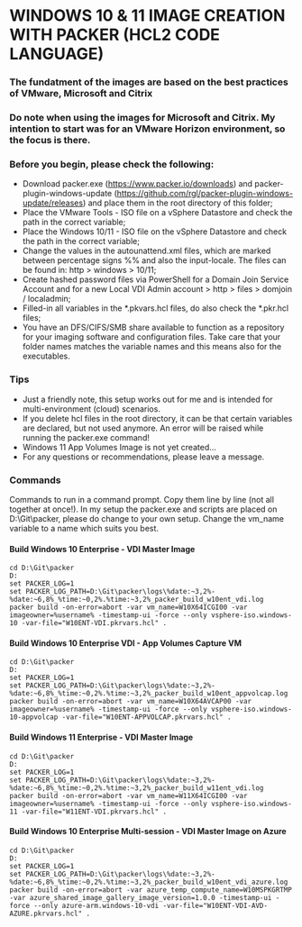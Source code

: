 # WINDOWS 10 & 11 IMAGE CREATION WITH PACKER (HCL2 CODE LANGUAGE)

### The fundatment of the images are based on the best practices of VMware, Microsoft and Citrix
### Do note when using the images for Microsoft and Citrix. My intention to start was for an VMware Horizon environment, so the focus is there.

### Before you begin, please check the following:
- Download packer.exe (https://www.packer.io/downloads) and packer-plugin-windows-update (https://github.com/rgl/packer-plugin-windows-update/releases) and place them in the root directory of this folder;
- Place the VMware Tools - ISO file on a vSphere Datastore and check the path in the correct variable;
- Place the Windows 10/11 - ISO file on the vSphere Datastore and check the path in the correct variable;
- Change the values in the autounattend.xml files, which are marked between percentage signs %% and also the input-locale. The files can be found in: http > windows > 10/11;
- Create hashed password files via PowerShell for a Domain Join Service Account and for a new Local VDI Admin account > http > files > domjoin / localadmin;
- Filled-in all variables in the *.pkvars.hcl files, do also check the *.pkr.hcl files;
- You have an DFS/CIFS/SMB share available to function as a repository for your imaging software and configuration files. Take care that your folder names matches the variable names and this means also for the executables.

### Tips
- Just a friendly note, this setup works out for me and is intended for multi-environment (cloud) scenarios.
- If you delete hcl files in the root directory, it can be that certain variables are declared, but not used anymore. An error will be raised while running the packer.exe command!
- Windows 11 App Volumes Image is not yet created...
- For any questions or recommendations, please leave a message.

### Commands
Commands to run in a command prompt. Copy them line by line (not all together at once!).
In my setup the packer.exe and scripts are placed on D:\Git\packer, please do change to your own setup.
Change the vm_name variable to a name which suits you best.


#### Build Windows 10 Enterprise - VDI Master Image ####
```
cd D:\Git\packer
D:
set PACKER_LOG=1
set PACKER_LOG_PATH=D:\Git\packer\logs\%date:~3,2%-%date:~6,8%_%time:~0,2%.%time:~3,2%_packer_build_w10ent_vdi.log
packer build -on-error=abort -var vm_name=W10X64ICGI00 -var imageowner=%username% -timestamp-ui -force --only vsphere-iso.windows-10 -var-file="W10ENT-VDI.pkrvars.hcl" .
```

#### Build Windows 10 Enterprise VDI - App Volumes Capture VM ####
```
cd D:\Git\packer
D:
set PACKER_LOG=1
set PACKER_LOG_PATH=D:\Git\packer\logs\%date:~3,2%-%date:~6,8%_%time:~0,2%.%time:~3,2%_packer_build_w10ent_appvolcap.log
packer build -on-error=abort -var vm_name=W10X64AVCAP00 -var imageowner=%username% -timestamp-ui -force --only vsphere-iso.windows-10-appvolcap -var-file="W10ENT-APPVOLCAP.pkrvars.hcl" .
```

#### Build Windows 11 Enterprise - VDI Master Image ####
```
cd D:\Git\packer
D:
set PACKER_LOG=1
set PACKER_LOG_PATH=D:\Git\packer\logs\%date:~3,2%-%date:~6,8%_%time:~0,2%.%time:~3,2%_packer_build_w11ent_vdi.log
packer build -on-error=abort -var vm_name=W11X64ICGI00 -var imageowner=%username% -timestamp-ui -force --only vsphere-iso.windows-11 -var-file="W11ENT-VDI.pkrvars.hcl" .
```

#### Build Windows 10 Enterprise Multi-session - VDI Master Image on Azure ####
```
cd D:\Git\packer
D:
set PACKER_LOG=1
set PACKER_LOG_PATH=D:\Git\packer\logs\%date:~3,2%-%date:~6,8%_%time:~0,2%.%time:~3,2%_packer_build_w10ent_vdi_azure.log
packer build -on-error=abort -var azure_temp_compute_name=W10MSPKGRTMP -var azure_shared_image_gallery_image_version=1.0.0 -timestamp-ui -force --only azure-arm.windows-10-vdi -var-file="W10ENT-VDI-AVD-AZURE.pkrvars.hcl" .
```
